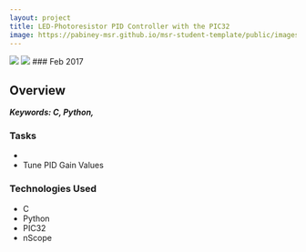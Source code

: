 ```yaml
---
layout: project
title: LED-Photoresistor PID Controller with the PIC32
image: https://pabiney-msr.github.io/msr-student-template/public/images/NU32.jpg
---
```

<img class="project-image" src="https://pabiney-msr.github.io/msr-student-template/public/images/NU32.png"/>
<img class="project-image" src="https://pabiney-msr.github.io/msr-student-template/public/images/LEDGains.jpg"/>
### Feb 2017

## Overview

<b><i>Keywords: C, Python, </i></b>

### Tasks
* 
* Tune PID Gain Values

### Technologies Used
* C
* Python
* PIC32
* nScope